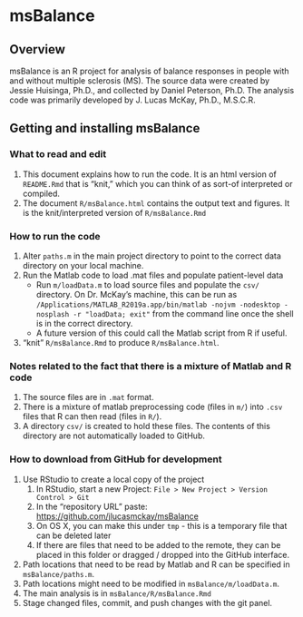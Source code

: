 
<!-- README.md is generated from README.Rmd. Please edit that file -->

# msBalance

## Overview

msBalance is an R project for analysis of balance responses in people
with and without multiple sclerosis (MS). The source data were created
by Jessie Huisinga, Ph.D., and collected by Daniel Peterson, Ph.D. The
analysis code was primarily developed by J. Lucas McKay, Ph.D., M.S.C.R.

## Getting and installing msBalance

### What to read and edit

1.  This document explains how to run the code. It is an html version of
    `README.Rmd` that is “knit,” which you can think of as sort-of
    interpreted or compiled.
2.  The document `R/msBalance.html` contains the output text and
    figures. It is the knit/interpreted version of `R/msBalance.Rmd`

### How to run the code

1.  Alter `paths.m` in the main project directory to point to the
    correct data directory on your local machine.
2.  Run the Matlab code to load .mat files and populate patient-level
    data
      - Run `m/loadData.m` to load source files and populate the `csv/`
        directory. On Dr. McKay’s machine, this can be run as
        `/Applications/MATLAB_R2019a.app/bin/matlab -nojvm -nodesktop
        -nosplash -r "loadData; exit"` from the command line once the
        shell is in the correct directory.
      - A future version of this could call the Matlab script from R if
        useful.
3.  “knit” `R/msBalance.Rmd` to produce
`R/msBalance.html`.

### Notes related to the fact that there is a mixture of Matlab and R code

1.  The source files are in `.mat` format.
2.  There is a mixture of matlab preprocessing code (files in `m/`) into
    `.csv` files that R can then read (files in `R/`).
3.  A directory `csv/` is created to hold these files. The contents of
    this directory are not automatically loaded to GitHub.

### How to download from GitHub for development

1.  Use RStudio to create a local copy of the project
    1.  In RStudio, start a new Project: `File > New Project > Version
        Control > Git`
    2.  In the “repository URL” paste:
        <https://github.com/jlucasmckay/msBalance>
    3.  On OS X, you can make this under `tmp` - this is a temporary
        file that can be deleted later
    4.  If there are files that need to be added to the remote, they can
        be placed in this folder or dragged / dropped into the GitHub
        interface.
2.  Path locations that need to be read by Matlab and R can be specified
    in `msBalance/paths.m`.
3.  Path locations might need to be modified in
    `msBalance/m/loadData.m`.
4.  The main analysis is in `msBalance/R/msBalance.Rmd`
5.  Stage changed files, commit, and push changes with the git panel.
